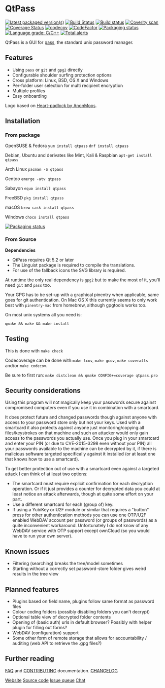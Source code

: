 QtPass
======

[![latest packaged version(s)](https://repology.org/badge/latest-versions/qtpass.svg)](https://repology.org/metapackage/qtpass)
[![Build Status](https://travis-ci.org/IJHack/QtPass.svg?branch=master)](https://travis-ci.org/IJHack/QtPass)
[![Build status](https://ci.appveyor.com/api/projects/status/9rjnj72rdir7u9eg/branch/master?svg=true)](https://ci.appveyor.com/project/annejan/qtpass/branch/master)
[![Coverity scan](https://scan.coverity.com/projects/5266/badge.svg)](https://scan.coverity.com/projects/ijhack-qtpass)
[![Coverage Status](https://coveralls.io/repos/github/IJHack/QtPass/badge.svg)](https://coveralls.io/github/IJHack/QtPass)
[![codecov](https://codecov.io/gh/IJhack/QtPass/branch/master/graph/badge.svg)](https://codecov.io/gh/IJhack/QtPass)
[![CodeFactor](https://www.codefactor.io/repository/github/ijhack/qtpass/badge)](https://www.codefactor.io/repository/github/ijhack/qtpass)
[![Packaging status](https://repology.org/badge/tiny-repos/qtpass.svg)](https://repology.org/metapackage/qtpass)
[![Language grade: C/C++](https://img.shields.io/lgtm/grade/cpp/g/IJHack/QtPass.svg?logo=lgtm&logoWidth=18)](https://lgtm.com/projects/g/IJHack/QtPass/context:cpp)
[![Total alerts](https://img.shields.io/lgtm/alerts/g/IJHack/QtPass.svg?logo=lgtm&logoWidth=18)](https://lgtm.com/projects/g/IJHack/QtPass/alerts/)

QtPass is a GUI for [pass](https://www.passwordstore.org/),
the standard unix password manager.

Features
--------

* Using `pass` or `git` and `gpg2` directly
* Configurable shoulder surfing protection options
* Cross platform: Linux, BSD, OS X and Windows
* Per-folder user selection for multi recipient encryption
* Multiple profiles
* Easy onboarding

Logo based on [Heart-padlock by AnonMoos](https://commons.wikimedia.org/wiki/File:Heart-padlock.svg).

Installation
------------

### From package

OpenSUSE & Fedora
`yum install qtpass`
`dnf install qtpass`

Debian, Ubuntu and derivates like Mint, Kali & Raspbian
`apt-get install qtpass`

Arch Linux
`pacman -S qtpass`

Gentoo
`emerge -atv qtpass`

Sabayon
`equo install qtpass`

FreeBSD
`pkg install qtpass`

macOS
`brew cask install qtpass`

Windows
`choco install qtpass`

[![Packaging status](https://repology.org/badge/vertical-allrepos/qtpass.svg)](https://repology.org/metapackage/qtpass)

### From Source

**Dependencies**

* QtPass requires Qt 5.2 or later
* The Linguist package is required to compile the translations.
* For use of the fallback icons the SVG library is required.

At runtime the only real dependency is `gpg2` but to make the most of it, you'll need `git` and `pass` too.

Your GPG has to be set-up with a graphical pinentry when applicable, same goes for git authentication.
On Mac OS X this currently seems to only work best with `pinentry-mac` from homebrew, although gpgtools works too.

On most unix systems all you need is:
```
qmake && make && make install
```

Testing
-------

This is done with `make check`

Codecoverage can be done with `make lcov`, `make gcov`, `make coveralls` and/or `make codecov`.

Be sure to first run: `make distclean && qmake CONFIG+=coverage qtpass.pro`

Security considerations
-----------------------

Using this program will not magically keep your passwords secure against
compromised computers even if you use it in combination with a smartcard.

It does protect future and changed passwords though against anyone with access to
your password store only but not your keys.
Used with a smartcard it also protects against anyone just monitoring/copying
all files/keystrokes on that machine and such an attacker would only gain access
to the passwords you actually use.
Once you plug in your smartcard and enter your PIN (or due to CVE-2015-3298
even without your PIN) all your passwords available to the machine can be
decrypted by it, if there is malicious software targeted specifically against
it installed (or at least one that knows how to use a smartcard).

To get better protection out of use with a smartcard even against a targeted
attack I can think of at least two options:

* The smartcard must require explicit confirmation for each decryption operation.
  Or if it just provides a counter for decrypted data you could at least notice
  an attack afterwards, though at quite some effort on your part.
* Use a different smartcard for each (group of) key.
* If using a YubiKey or U2F module or similar that requires a "button" press for
  other authentication methods you can use one OTP/U2F enabled WebDAV account per
  password (or groups of passwords) as a quite inconvenient workaround.
  Unfortunately I do not know of any WebDAV service with OTP support except ownCloud
  (so you would have to run your own server).

Known issues
------------

* Filtering (searching) breaks the tree/model sometimes
* Starting without a correctly set password-store folder
  gives weird results in the tree view

Planned features
----------------

* Plugins based on field name, plugins follow same format as password files
* Colour coding folders (possibly disabling folders you can't decrypt)
* Optional table view of decrypted folder contents
* Opening of (basic auth) urls in default browser?
  Possibly with helper plugin for filling out forms?
* WebDAV (configuration) support
* Some other form of remote storage that allows for
  accountability / auditing (web API to retrieve the .gpg files?)

Further reading
---------------

[FAQ](FAQ.md) and [CONTRIBUTING](CONTRIBUTING.md) documentation.
[CHANGELOG](CHANGELOG.md)

[Website](https://qtpass.org/)
[Source code](https://github.com/IJHack/qtpass)
[Issue queue](https://github.com/IJHack/qtpass/issues)
[Chat](https://gitter.im/IJHack/qtpass)
